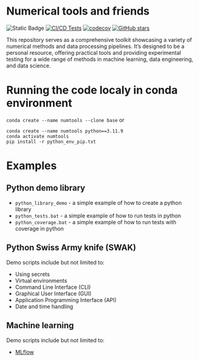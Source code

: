 # Numerical tools and friends

![Static Badge](https://img.shields.io/badge/py-3.11-blue)
[![CI/CD Tests](https://github.com/shadisharba/numerical_tools_and_friends/actions/workflows/python-package-conda.yml/badge.svg)](https://github.com/shadisharba/numerical_tools_and_friends/actions/workflows/python-package-conda.yml)
[![codecov](https://codecov.io/gh/shadisharba/numerical_tools_and_friends/branch/main/graph/badge.svg)](https://codecov.io/gh/shadisharba/numerical_tools_and_friends)
[![GitHub stars](https://img.shields.io/github/stars/shadisharba/numerical_tools_and_friends.svg)](https://github.com/shadisharba/numerical_tools_and_friends/stargazers)

This repository serves as a comprehensive toolkit showcasing a variety of numerical methods and data processing pipelines. It’s designed to be a personal resource, offering practical tools and providing experimental testing for a wide range of methods in machine learning, data engineering, and data science.


# Running the code localy in conda environment
`conda create --name numtools --clone base`
or
```
conda create --name numtools python==3.11.9
conda activate numtools
pip install -r python_env_pip.txt
```

# Examples
## Python demo library
- `python_library_demo` - a simple example of how to create a python library
- `python_tests.bat` - a simple example of how to run tests in python
- `python_coverage.bat` - a simple example of how to run tests with coverage in python

## Python Swiss Army knife (SWAK)
Demo scripts include but not limited to:
- Using secrets
- Virtual environments
- Command Line Interface (CLI)
- Graphical User Interface (GUI)
- Application Programming Interface (API)
- Date and time handling

## Machine learning 
Demo scripts include but not limited to:
- [MLflow](https://mlflow.org/)

